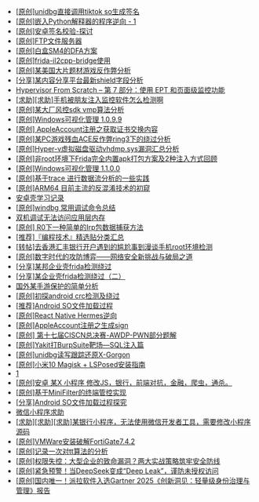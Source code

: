 + [[原创]unidbg直接调用tiktok so生成签名](https://bbs.kanxue.com/thread-285623.htm)
+ [[原创]嵌入Python解释器的程序逆向 - 1](https://bbs.kanxue.com/thread-282085.htm)
+ [[原创]安卓签名校验-探讨](https://bbs.kanxue.com/thread-285647.htm)
+ [[原创]FTP文件服务器](https://bbs.kanxue.com/thread-284621.htm)
+ [[原创]白盒SM4的DFA方案](https://bbs.kanxue.com/thread-285292.htm)
+ [[原创]frida-il2cpp-bridge使用](https://bbs.kanxue.com/thread-285707.htm)
+ [[原创]某美国大片题材游戏反作弊分析](https://bbs.kanxue.com/thread-285956.htm)
+ [[分享]某内容分享平台最新shield字段分析](https://bbs.kanxue.com/thread-285929.htm)
+ [Hypervisor From Scratch – 第 7 部分：使用 EPT 和页面级监控功能](https://bbs.kanxue.com/thread-281153.htm)
+ [[求助][求助]手机被朋友注入监控软件怎么检测啊](https://bbs.kanxue.com/thread-285970.htm)
+ [[原创]某大厂风控sdk vmp算法分析](https://bbs.kanxue.com/thread-285954.htm)
+ [[原创]Windows可视化管理 1.0.9.9](https://bbs.kanxue.com/thread-284075.htm)
+ [[原创] AppleAccount注册之获取证书交换内容](https://bbs.kanxue.com/thread-285944.htm)
+ [[原创]某PC游戏残血ACE反作弊ring3下的绕过分析](https://bbs.kanxue.com/thread-284667.htm)
+ [[原创]Hyper-v虚拟磁盘驱动vhdmp.sys漏洞汇总分析](https://bbs.kanxue.com/thread-285976.htm)
+ [[原创]非root环境下Frida完全内置apk打包方案及2种注入方式回顾](https://bbs.kanxue.com/thread-284482.htm)
+ [[原创]Windows可视化管理 1.1.0.0](https://bbs.kanxue.com/thread-284075.htm)
+ [[原创]基于trace 进行数据流分析的一些实践](https://bbs.kanxue.com/thread-285243.htm)
+ [[原创]ARM64 目前主流的反混淆技术的初窥](https://bbs.kanxue.com/thread-285567.htm)
+ [安卓壳学习记录](https://bbs.kanxue.com/thread-285870.htm)
+ [[原创]windbg 常用调试命令总结](https://bbs.kanxue.com/thread-285980.htm)
+ [双机调试无法访问应用层内存](https://bbs.kanxue.com/thread-285979.htm)
+ [[原创] R0下一种简单的Irp包数据捕获方法](https://bbs.kanxue.com/thread-285317.htm)
+ [[推荐]『编程技术』精选贴分类汇总](https://bbs.kanxue.com/thread-227176.htm)
+ [[转帖]去香港汇丰银行开户遇到的尴尬事到漫谈手机root环境检测](https://bbs.kanxue.com/thread-285754.htm)
+ [[原创]数字时代的攻防博弈——网络安全新挑战与破局之道](https://bbs.kanxue.com/thread-285978.htm)
+ [[分享]某邦企业壳frida检测绕过](https://bbs.kanxue.com/thread-285932.htm)
+ [[分享]某企业壳frida检测绕过（二）](https://bbs.kanxue.com/thread-285964.htm)
+ [国外某手游保护的简单分析](https://bbs.kanxue.com/thread-277241.htm)
+ [[原创]初探android crc检测及绕过](https://bbs.kanxue.com/thread-285790.htm)
+ [[推荐]Android SO文件加载过程](https://bbs.kanxue.com/thread-285818.htm)
+ [[原创]React Native Hermes逆向](https://bbs.kanxue.com/thread-283616.htm)
+ [[原创]AppleAccount注册之生成sign](https://bbs.kanxue.com/thread-285959.htm)
+ [[原创] 第十七届CISCN总决赛-AWDP-PWN部分题解](https://bbs.kanxue.com/thread-282603.htm)
+ [[原创]Yakit打BurpSuite靶场—SQL注入篇](https://bbs.kanxue.com/thread-285984.htm)
+ [[原创]unidbg读写跟踪还原X-Gorgon](https://bbs.kanxue.com/thread-285586.htm)
+ [[原创]小米10 Magisk + LSPosed安装指南](https://bbs.kanxue.com/thread-285114.htm)
+ [1](https://bbs.kanxue.com/thread-285987.htm)
+ [[原创]安卓 某X 小程序 修改JS，银行，前端对抗，金融，爬虫，通杀。](https://bbs.kanxue.com/thread-285986.htm)
+ [[原创]基于MiniFilter的终端管控实现](https://bbs.kanxue.com/thread-285447.htm)
+ [[分享]Android  SO文件加载过程探究](https://bbs.kanxue.com/thread-285788.htm)
+ [微信小程序求助](https://bbs.kanxue.com/thread-282874.htm)
+ [[求助][求助][求助]某银行小程序，无法使用微信开发者工具，需要修改小程序源码](https://bbs.kanxue.com/thread-283453.htm)
+ [[原创]VMWare安装破解FortiGate7.4.2](https://bbs.kanxue.com/thread-284794.htm)
+ [[原创]记录一次对tt算法的分析](https://bbs.kanxue.com/thread-285955.htm)
+ [[原创]权限失控：大型企业的致命漏洞？两大实战策略筑牢安全防线](https://bbs.kanxue.com/thread-285990.htm)
+ [[原创]紧急预警！当DeepSeek变成“Deep Leak”，谨防未授权访问](https://bbs.kanxue.com/thread-285989.htm)
+ [[原创]国内唯一！派拉软件入选Gartner 2025《创新洞见：轻量级身份治理与管理》报告](https://bbs.kanxue.com/thread-285988.htm)
